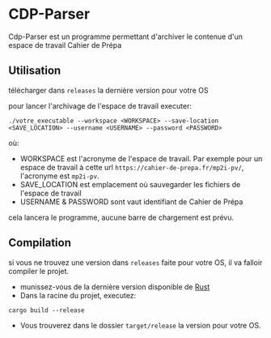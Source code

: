 # CDP-Parser
Cdp-Parser est un programme permettant d'archiver le contenue d'un espace de travail Cahier de Prépa

## Utilisation
télécharger dans `releases` la dernière version pour votre OS

pour lancer l'archivage de l'espace de travail executer:
```console
./votre_executable --workspace <WORKSPACE> --save-location <SAVE_LOCATION> --username <USERNAME> --password <PASSWORD>
```
où:
* WORKSPACE est l'acronyme de l'espace de travail. Par exemple pour un espace de travail à cette url
`https://cahier-de-prepa.fr/mp2i-pv/`, l'acronyme est
`mp2i-pv`. 
* SAVE_LOCATION est emplacement où sauvegarder les fichiers de l'espace de travail
* USERNAME & PASSWORD sont vaut identifiant de Cahier de Prépa

cela lancera le programme, aucune barre de chargement est prévu.

## Compilation
si vous ne trouvez une version dans `releases` faite pour votre OS, il va falloir compiler le projet. 
* munissez-vous de la dernière version disponible de [Rust](https://www.rust-lang.org/fr/tools/install, "link to install the latest version of Rust")
* Dans la racine du projet, executez: 
```console
cargo build --release
```
* Vous trouverez dans le dossier `target/release` la version pour votre OS.


